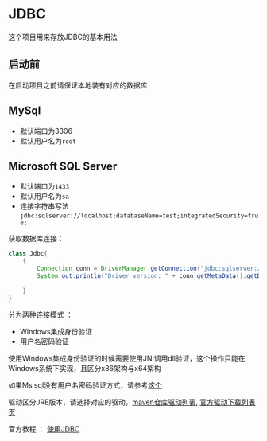 # JDBC

这个项目用来存放JDBC的基本用法 

## 启动前
在启动项目之前请保证本地装有对应的数据库

## MySql
- 默认端口为3306
- 默认用户名为`root`

## Microsoft SQL Server
- 默认端口为`1433`
- 默认用户名为`sa`
- 连接字符串写法 `jdbc:sqlserver://localhost;databaseName=test;integratedSecurity=true;`

获取数据库连接：
```java
class Jdbc{
    {
        Connection conn = DriverManager.getConnection("jdbc:sqlserver://<server>;user=<user>;password=<password>;");
        System.out.println("Driver version: " + conn.getMetaData().getDriverVersion());
        
    }
}
```


分为两种连接模式 ：
- Windows集成身份验证
- 用户名密码验证

使用Windows集成身份验证的时候需要使用JNI调用dll验证，这个操作只能在Windows系统下实现，且区分x86架构与x64架构  

如果Ms sql没有用户名密码验证方式，请参考[这个](https://jingyan.baidu.com/article/6766299787b69c54d51b84bb.html)

驱动区分JRE版本，请选择对应的驱动，[maven仓库驱动列表](http://mvnrepository.com/artifact/com.microsoft.sqlserver/mssql-jdbc),
[官方驱动下载列表页](https://docs.microsoft.com/zh-cn/sql/connect/jdbc/download-microsoft-jdbc-driver-for-sql-server?view=sql-server-2017)

官方教程 ： [使用JDBC](https://docs.microsoft.com/zh-cn/sql/connect/jdbc/using-the-jdbc-driver?view=sql-server-2017)

